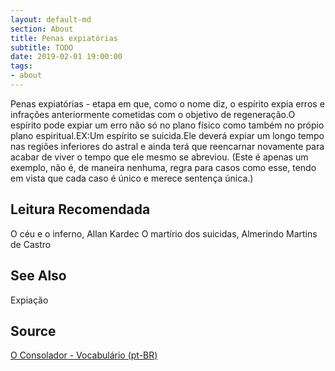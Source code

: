 ```yaml
---
layout: default-md
section: About
title: Penas expiatórias
subtitle: TODO
date: 2019-02-01 19:00:00
tags:
- about
---
```


Penas expiatórias - etapa em que, como o nome diz, o espírito expia erros e infrações anteriormente cometidas com o objetivo de regeneração.O espírito pode expiar um erro não só no plano físico como também no própio plano espiritual.EX:Um espírito se suicida.Ele deverá expiar um longo tempo nas regiões inferiores do astral e ainda terá que reencarnar novamente para acabar de viver o tempo que ele mesmo se abreviou. (Este é apenas um exemplo, não é, de maneira nenhuma, regra para casos como esse, tendo em vista que cada caso é único e merece sentença única.)

## Leitura Recomendada
O céu e o inferno, Allan Kardec
O martírio dos suicidas, Almerindo Martins de Castro

## See Also
Expiação


## Source
[O Consolador - Vocabulário (pt-BR)](http://www.oconsolador.com.br/linkfixo/vocabulario/principal.html)
